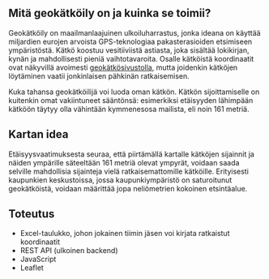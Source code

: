 ## Mitä geokätköily on ja kuinka se toimii?
Geokätköily on maailmanlaajuinen ulkoiluharrastus, jonka ideana on käyttää miljardien eurojen arvoista GPS-teknologiaa pakasterasioiden etsimiseen ympäristöstä. Kätkö koostuu vesitiiviistä astiasta, joka sisältää lokikirjan, kynän ja mahdollisesti pieniä vaihtotavaroita. Osalle kätköistä koordinaatit ovat näkyvillä avoimesti [geokätkösivustolla](https://geocaching.com), mutta joidenkin kätköjen löytäminen vaatii jonkinlaisen pähkinän ratkaisemisen.

Kuka tahansa geokätköilijä voi luoda oman kätkön. Kätkön sijoittamiselle on kuitenkin omat vakiintuneet sääntönsä: esimerkiksi etäisyyden lähimpään kätköön täytyy olla vähintään kymmenesosa mailista, eli noin 161 metriä.

## Kartan idea
Etäisyysvaatimuksesta seuraa, että piirtämällä kartalle kätköjen sijainnit ja näiden ympärille säteeltään 161 metriä olevat ympyrät, voidaan saada selville mahdollisia sijainteja vielä ratkaisemattomille kätköille. Erityisesti kaupunkien keskustoissa, jossa kaupunkiympäristö on saturoitunut geokätköistä, voidaan määrittää jopa neliömetrien kokoinen etsintäalue.

## Toteutus
- Excel-taulukko, johon jokainen tiimin jäsen voi kirjata ratkaistut koordinaatit
- REST API (ulkoinen backend)
- JavaScript
- Leaflet